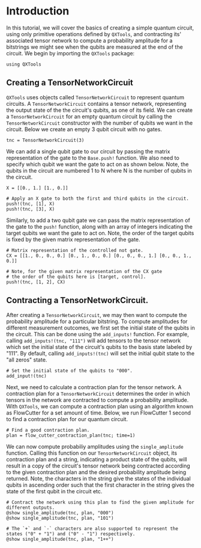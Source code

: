 # Introduction

In this tutorial, we will cover the basics of creating a simple quantum circuit, using only primitive operations defined by `QXTools`, and contracting its' associated tensor network to compute a probability amplitude for a bitstrings we might see when the qubits are measured at the end of the circuit. We begin by importing the `QXTools` package:

```
using QXTools
```

## Creating a TensorNetworkCircuit

`QXTools` uses objects called `TensorNetworkCircuit` to represent quantum circuits. A `TensorNetworkCircuit` contains a tensor network, representing the output state of the the circuit's qubits, as one of its field. We can create a `TensorNetworkCircuit` for an empty quantum circuit by calling the `TensorNetworkCircuit` constructor with the number of qubits we want in the circuit. Below we create an empty 3 qubit circuit with no gates.

```
tnc = TensorNetworkCircuit(3)
```

We can add a single qubit gate to our circuit by passing the matrix representation of the gate to the `Base.push!` function. We also need to specify which qubit we want the gate to act on as shown below.  Note, the qubits in the circuit are numbered 1 to N where N is the number of qubits in the circuit.

```
X = [[0., 1.] [1., 0.]]

# Apply an X gate to both the first and third qubits in the circuit.
push!(tnc, [1], X)
push!(tnc, [3], X)
```

Similarly, to add a two qubit gate we can pass the matrix representation of the gate to the `push!` function, along with an array of integers indicating the target qubits we want the gate to act on. Note, the order of the target qubits is fixed by the given matrix representation of the gate.

```
# Matrix representation of the controlled not gate.
CX = [[1., 0., 0., 0.] [0., 1., 0., 0.] [0., 0., 0., 1.] [0., 0., 1., 0.]]

# Note, for the given matrix representation of the CX gate
# the order of the qubits here is [target, control].
push!(tnc, [1, 2], CX)
```


## Contracting a TensorNetworkCircuit.

After creating a `TensorNetworkCircuit`, we may then want to compute the probability amplitude for a particular bitstring. To compute amplitudes for different measurement outcomes, we first set the initial state of the qubits in the circuit. This can be done using the `add_inputs!` function. For example, calling `add_inputs!(tnc, "111")` will add tensors to the tensor network which set the initial state of the circuit's qubits to the basis state labeled by "111". By default, calling `add_inputs!(tnc)` will set the initial qubit state to the "all zeros" state. 

```
# Set the initial state of the qubits to "000".
add_input!(tnc)
```

Next, we need to calculate a contraction plan for the tensor network. A contraction plan for a `TensorNetworkCircuit` determines the order in which tensors in the network are contracted to compute a probability amplitude. With `QXTools`, we can compute a contraction plan using an algorithm known as FlowCutter for a set amount of time. Below, we run FlowCutter 1 second to find a contraction plan for our quantum circuit.

```
# Find a good contraction plan.
plan = flow_cutter_contraction_plan(tnc; time=1)
```

We can now compute probabiliy amplitudes using the `single_amplitude` function. Calling this function on our `TensorNetworkCircuit` object, its contraction plan and a string, indicating a product state of the qubits, will result in a copy of the circuit's tensor network being contracted according to the given contraction plan and the desired probability amplitude being returned. Note, the characters in the string give the states of the individual qubits in ascending order such that the first character in the string gives the state of the first qubit in the circuit etc. 

```
# Contract the network using this plan to find the given amplitude for different outputs.
@show single_amplitude(tnc, plan, "000")
@show single_amplitude(tnc, plan, "101")

# The `+` and `-` characters are also supported to represent the states ("0" + "1") and ("0" - "1") respectively.
@show single_amplitude(tnc, plan, "1++")
```